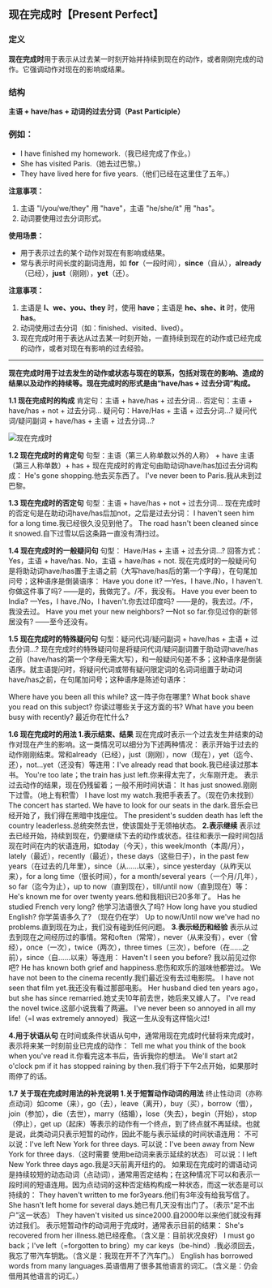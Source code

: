 ## 现在完成时【Present Perfect】

### 定义

**现在完成时**用于表示从过去某一时刻开始并持续到现在的动作，或者刚刚完成的动作。它强调动作对现在的影响或结果。

### 结构

**主语 + have/has + 动词的过去分词（Past Participle）**

### 例如：

- I have finished my homework.（我已经完成了作业。）
- She has visited Paris.（她去过巴黎。）
- They have lived here for five years.（他们已经在这里住了五年。）

**注意事项：**

1. 主语 "I/you/we/they" 用 "have"，主语 "he/she/it" 用 "has"。
2. 动词要使用过去分词形式。
   

**使用场景：**

- 用于表示过去的某个动作对现在有影响或结果。
- 常与表示时间长度的副词连用，如 **for**（一段时间），**since**（自从），**already**（已经），**just**（刚刚），**yet**（还）。

**注意事项：**
1. 主语是 **I、we、you、they** 时，使用 **have**；主语是 **he、she、it** 时，使用 **has**。
2. 动词使用过去分词（如：finished、visited、lived）。
3. 现在完成时用于表达从过去某一时刻开始，一直持续到现在的动作或已经完成的动作，或者对现在有影响的过去经验。



------



**现在完成时用于过去发生的动作或状态与现在的联系，包括对现在的影响、造成的结果以及动作的持续等。现在完成时的形式是由“have/has + 过去分词”构成。**

**1.1 现在完成时的构成**
肯定句：主语 + have/has + 过去分词...
否定句：主语 + have/has + not + 过去分词...
疑问句：Have/Has + 主语 + 过去分词...?
疑问代词/疑问副词 + have/has + 主语 + 过去分词...?

![现在完成时](http://i2.w.yun.hjfile.cn/doc/201405/676646cea6d24d018fe1b0265c0379e6.jpg)

**1.2 现在完成时的肯定句**
句型：主语（第三人称单数以外的人称） + have
主语（第三人称单数）+ has +
现在完成时的肯定句由助动词have/has加过去分词构成：
He's gone shopping.他去买东西了。
I've never been to Paris.我从未到过巴黎。

**1.3 现在完成时的否定句**
句型：主语 + have/has + not + 过去分词...
现在完成时的否定句是在助动词have/has后加not，之后是过去分词：
I haven't seen him for a long time.我已经很久没见到他了。
The road hasn't been cleaned since it snowed.自下过雪以后这条路一直没有清扫过。

**1.4 现在完成时的一般疑问句**
句型： Have/Has + 主语 + 过去分词...?
回答方式：Yes，主语 + have/has.
No，主语 + have/has + not.
现在完成时的一般疑问句是将助动词have/has置于主语之前（大写have/has后的第一个字母），在句尾加问号；这种语序是倒装语序：
Have you done it? —Yes，I have./No，I haven't.你做这件事了吗? ——是的，我做完了。/不，我没有。
Have you ever been to India? —Yes，I have./No，I haven't.你去过印度吗? ——是的，我去过。/不，我没去过。
Have you met your new neighbors? —Not so far.你见过你的新邻居没有? ——至今还没有。

**1.5 现在完成时的特殊疑问句**
句型：疑问代词/疑问副词 + have/has + 主语 + 过去分词...?
现在完成时的特殊疑问句是将疑问代词/疑问副词置于助动词have/has之前（have/has的第一个字母无需大写），和一般疑问句差不多；这种语序是倒装语序。就主语提问时，将疑问代词或带有疑问限定词的名词词组置于助动词have/has之前，在句尾加问号；这种语序是陈述句语序：

Where have you been all this while? 这一阵子你在哪里?
What book shave you read on this subject? 你读过哪些关于这方面的书?
What have you been busy with recently? 最近你在忙什么?


**1.6 现在完成时的用法
1.表示结束、结果**
现在完成时表示一个过去发生并结束的动作对现在产生的影响。这一类情况可以细分为下述两种情况：
表示开始于过去的动作刚刚结束。常和already（已经），just（刚刚），now（现在），yet（迄今、还），not...yet（还没有）等连用：I've already read that book.我已经读过那本书。
You're too late；the train has just left.你来得太完了，火车刚开走。
表示过去动作的结果，现在仍残留着；一般不用时间状语：
It has just snowed.刚刚下过雪。（地上有积雪）
I have lost my watch.我把手表丢了。（现在仍未找到）
The concert has started. We have to look for our seats in the dark.音乐会已经开始了，我们得在黑暗中找座位。
The president's sudden death has left the country leaderless.总统突然去世，使该国处于无领袖状态。
**2.表示继续**
表示过去已经开始，持续到现在，仍要继续下去的动作或状态。往往和表示一段时间包括现在时间在内的状语连用，如today（今天），this week/month（本周/月），lately（最近），recently（最近），these days（这些日子），in the past few years（在过去的几年里），since（从……以来），since yesterday（从昨天以来），for a long time（很长时间），for a month/several years（一个月/几年），so far（迄今为止），up to now（直到现在），till/until now（直到现在）等：
He's known me for over twenty years.他和我相识已20多年了。
Has he studied French very long? 他学习法语很久了吗?
How long have you studied English? 你学英语多久了? （现在仍在学）
Up to now/Until now we've had no problems.直到现在为止，我们没有碰到任何问题。
**3.表示经历和经验**
表示从过去到现在之间经历过的事情。常和often（常常），never（从来没有），ever（曾经），once（一次），twice（两次），three times（三次），before（在……之前），since（自……以来）等连用：
Haven't I seen you before? 我以前见过你吧?
He has known both grief and happiness.悲伤和欢乐的滋味他都尝过。
We have not been to the cinema recently.我们最近没有去过电影院。
I have not seen that film yet.我还没有看过那部电影。
Her husband died ten years ago，but she has since remarried.她丈夫10年前去世，她后来又嫁人了。
I've read the novel twice.这部小说我看了两遍。
I've never been so annoyed in all my life!（=I was extremely annoyed）我这一生从没有这样恼火过!

**4.用于状语从句**
在时间或条件状语从句中，通常用现在完成时代替将来完成时，表示将来某一时刻前业已完成的动作：
Tell me what you think of the book when you've read it.你看完这本书后，告诉我你的想法。
We'll start at2 o'clock pm if it has stopped raining by then.我们将于下午2点开始，如果那时雨停了的话。

**1.7 关于现在完成时用法的补充说明
1.关于短暂动作动词的用法**
终止性动词（亦称点动词）如come（来），go（去），leave（离开），buy（买），borrow（借），join（参加），die（去世），marry（结婚），lose（失去），begin（开始），stop（停止），get up（起床）等表示的动作有一个终点，到了终点就不再延续。也就是说，此类动词只表示短暂的动作，因此不能与表示延续的时间状语连用：
不可以说：I've left New York for three days.
可以说：I've been away from New York for three days.（这时需要 使用be动词来表示延续的状态）
可以说：I left New York three days ago.我是3天前离开纽约的。
如果现在完成时的谓语动词是持续较短的动态动词（点动词），通常用否定结构；在这种情况下可以和表示一段时间的短语连用。因为点动词的这种否定结构构成一种状态，而这一状态是可以持续的：
They haven't written to me for3years.他们有3年没有给我写信了。
She hasn't left home for several days.她已有几天没有出门了。（表示“足不出户”这一状态）
They haven't visited us since2000.自2000年以来他们就没有拜访过我们。
表示短暂动作的动词用于完成时，通常表示目前的结果：
She's recovered from her illness.她已经痊愈。（含义是：目前状况良好）
I must go back；I've left（=forgotten to bring）my car keys（be-hind）.我必须回去，我忘了带汽车钥匙。（含义是：我现在开不了汽车门。）
English has borrowed words from many languages.英语借用了很多其他语言的词汇。（含义是：仍会借用其他语言的词汇。）
